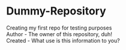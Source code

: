 # Dummy-Repository
Creating my first repo for testing purposes
<br>
Author  - The owner of this repository, duh!
<br>
Created - What use is this information to you?

